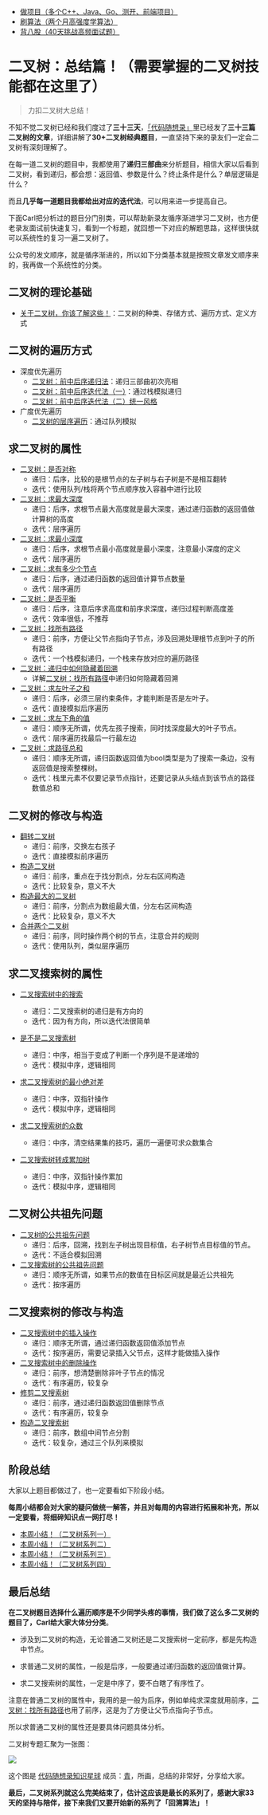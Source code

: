 * [做项目（多个C++、Java、Go、测开、前端项目）](https://www.programmercarl.com/other/kstar.html)
* [刷算法（两个月高强度学算法）](https://www.programmercarl.com/xunlian/xunlianying.html)
* [背八股（40天挑战高频面试题）](https://www.programmercarl.com/xunlian/bagu.html)

# 二叉树：总结篇！（需要掌握的二叉树技能都在这里了）

> 力扣二叉树大总结！

不知不觉二叉树已经和我们度过了**三十三天**，[「代码随想录」](https://img-blog.csdnimg.cn/20200815195519696.png)里已经发了**三十三篇二叉树的文章**，详细讲解了**30+二叉树经典题目**，一直坚持下来的录友们一定会二叉树有深刻理解了。

在每一道二叉树的题目中，我都使用了**递归三部曲**来分析题目，相信大家以后看到二叉树，看到递归，都会想：返回值、参数是什么？终止条件是什么？单层逻辑是什么？

而且**几乎每一道题目我都给出对应的迭代法**，可以用来进一步提高自己。

下面Carl把分析过的题目分门别类，可以帮助新录友循序渐进学习二叉树，也方便老录友面试前快速复习，看到一个标题，就回想一下对应的解题思路，这样很快就可以系统性的复习一遍二叉树了。

公众号的发文顺序，就是循序渐进的，所以如下分类基本就是按照文章发文顺序来的，我再做一个系统性的分类。

## 二叉树的理论基础

* [关于二叉树，你该了解这些！](https://programmercarl.com/二叉树理论基础.html)：二叉树的种类、存储方式、遍历方式、定义方式

## 二叉树的遍历方式

*  深度优先遍历
    * [二叉树：前中后序递归法](https://programmercarl.com/二叉树的递归遍历.html)：递归三部曲初次亮相
    * [二叉树：前中后序迭代法（一）](https://programmercarl.com/二叉树的迭代遍历.html)：通过栈模拟递归
    * [二叉树：前中后序迭代法（二）统一风格](https://programmercarl.com/二叉树的统一迭代法.html)
* 广度优先遍历
    * [二叉树的层序遍历](https://programmercarl.com/0102.二叉树的层序遍历.html)：通过队列模拟

## 求二叉树的属性

* [二叉树：是否对称](https://programmercarl.com/0101.对称二叉树.html)
    * 递归：后序，比较的是根节点的左子树与右子树是不是相互翻转
    * 迭代：使用队列/栈将两个节点顺序放入容器中进行比较
* [二叉树：求最大深度](https://programmercarl.com/0104.二叉树的最大深度.html)
    * 递归：后序，求根节点最大高度就是最大深度，通过递归函数的返回值做计算树的高度
    * 迭代：层序遍历
* [二叉树：求最小深度](https://programmercarl.com/0111.二叉树的最小深度.html)
    * 递归：后序，求根节点最小高度就是最小深度，注意最小深度的定义
    * 迭代：层序遍历
* [二叉树：求有多少个节点](https://programmercarl.com/0222.完全二叉树的节点个数.html)
    * 递归：后序，通过递归函数的返回值计算节点数量
    * 迭代：层序遍历
* [二叉树：是否平衡](https://programmercarl.com/0110.平衡二叉树.html)
    * 递归：后序，注意后序求高度和前序求深度，递归过程判断高度差
    * 迭代：效率很低，不推荐
* [二叉树：找所有路径](https://programmercarl.com/0257.二叉树的所有路径.html)
    * 递归：前序，方便让父节点指向子节点，涉及回溯处理根节点到叶子的所有路径
    * 迭代：一个栈模拟递归，一个栈来存放对应的遍历路径
* [二叉树：递归中如何隐藏着回溯](https://programmercarl.com/二叉树中递归带着回溯.html)
    * 详解[二叉树：找所有路径](https://programmercarl.com/0257.二叉树的所有路径.html)中递归如何隐藏着回溯
* [二叉树：求左叶子之和](https://programmercarl.com/0404.左叶子之和.html)
    * 递归：后序，必须三层约束条件，才能判断是否是左叶子。
    * 迭代：直接模拟后序遍历
* [二叉树：求左下角的值](https://programmercarl.com/0513.找树左下角的值.html)
    * 递归：顺序无所谓，优先左孩子搜索，同时找深度最大的叶子节点。
    * 迭代：层序遍历找最后一行最左边
* [二叉树：求路径总和](https://programmercarl.com/0112.路径总和.html)
    * 递归：顺序无所谓，递归函数返回值为bool类型是为了搜索一条边，没有返回值是搜索整棵树。
    * 迭代：栈里元素不仅要记录节点指针，还要记录从头结点到该节点的路径数值总和

## 二叉树的修改与构造

* [翻转二叉树](https://programmercarl.com/0226.翻转二叉树.html)
    * 递归：前序，交换左右孩子
    * 迭代：直接模拟前序遍历
* [构造二叉树](https://programmercarl.com/0106.从中序与后序遍历序列构造二叉树.html)
    * 递归：前序，重点在于找分割点，分左右区间构造
    * 迭代：比较复杂，意义不大
* [构造最大的二叉树](https://programmercarl.com/0654.最大二叉树.html)
    * 递归：前序，分割点为数组最大值，分左右区间构造
    * 迭代：比较复杂，意义不大
* [合并两个二叉树](https://programmercarl.com/0617.合并二叉树.html)
    * 递归：前序，同时操作两个树的节点，注意合并的规则
    * 迭代：使用队列，类似层序遍历

## 求二叉搜索树的属性

* [二叉搜索树中的搜索](https://programmercarl.com/0700.二叉搜索树中的搜索.html)
    * 递归：二叉搜索树的递归是有方向的
    * 迭代：因为有方向，所以迭代法很简单
* [是不是二叉搜索树](https://programmercarl.com/0098.验证二叉搜索树.html)
    * 递归：中序，相当于变成了判断一个序列是不是递增的
    * 迭代：模拟中序，逻辑相同
* [求二叉搜索树的最小绝对差](https://programmercarl.com/0530.二叉搜索树的最小绝对差.html)
    * 递归：中序，双指针操作
    * 迭代：模拟中序，逻辑相同
* [求二叉搜索树的众数](https://programmercarl.com/0501.二叉搜索树中的众数.html)

    * 递归：中序，清空结果集的技巧，遍历一遍便可求众数集合
* [二叉搜索树转成累加树](https://programmercarl.com/0538.把二叉搜索树转换为累加树.html)
    * 递归：中序，双指针操作累加
    * 迭代：模拟中序，逻辑相同

## 二叉树公共祖先问题

* [二叉树的公共祖先问题](https://programmercarl.com/0236.二叉树的最近公共祖先.html)
    * 递归：后序，回溯，找到左子树出现目标值，右子树节点目标值的节点。
    * 迭代：不适合模拟回溯
* [二叉搜索树的公共祖先问题](https://programmercarl.com/0235.二叉搜索树的最近公共祖先.html)
    * 递归：顺序无所谓，如果节点的数值在目标区间就是最近公共祖先
    * 迭代：按序遍历

## 二叉搜索树的修改与构造

* [二叉搜索树中的插入操作](https://programmercarl.com/0701.二叉搜索树中的插入操作.html)
    * 递归：顺序无所谓，通过递归函数返回值添加节点
    * 迭代：按序遍历，需要记录插入父节点，这样才能做插入操作
* [二叉搜索树中的删除操作](https://programmercarl.com/0450.删除二叉搜索树中的节点.html)
    * 递归：前序，想清楚删除非叶子节点的情况
    * 迭代：有序遍历，较复杂
* [修剪二叉搜索树](https://programmercarl.com/0669.修剪二叉搜索树.html)
    * 递归：前序，通过递归函数返回值删除节点
    * 迭代：有序遍历，较复杂
* [构造二叉搜索树](https://programmercarl.com/0108.将有序数组转换为二叉搜索树.html)
    * 递归：前序，数组中间节点分割
    * 迭代：较复杂，通过三个队列来模拟

## 阶段总结

大家以上题目都做过了，也一定要看如下阶段小结。

**每周小结都会对大家的疑问做统一解答，并且对每周的内容进行拓展和补充，所以一定要看，将细碎知识点一网打尽！**

* [本周小结！（二叉树系列一）](https://programmercarl.com/周总结/20200927二叉树周末总结.html)
* [本周小结！（二叉树系列二）](https://programmercarl.com/周总结/20201003二叉树周末总结.html)
* [本周小结！（二叉树系列三）](https://programmercarl.com/周总结/20201010二叉树周末总结.html)
* [本周小结！（二叉树系列四）](https://programmercarl.com/周总结/20201017二叉树周末总结.html)

## 最后总结

**在二叉树题目选择什么遍历顺序是不少同学头疼的事情，我们做了这么多二叉树的题目了，Carl给大家大体分分类**。

* 涉及到二叉树的构造，无论普通二叉树还是二叉搜索树一定前序，都是先构造中节点。

* 求普通二叉树的属性，一般是后序，一般要通过递归函数的返回值做计算。

* 求二叉搜索树的属性，一定是中序了，要不白瞎了有序性了。

注意在普通二叉树的属性中，我用的是一般为后序，例如单纯求深度就用前序，[二叉树：找所有路径](https://programmercarl.com/0257.二叉树的所有路径.html)也用了前序，这是为了方便让父节点指向子节点。

所以求普通二叉树的属性还是要具体问题具体分析。

二叉树专题汇聚为一张图： 

![](https://file1.kamacoder.com/i/algo/20211030125421.png)

这个图是 [代码随想录知识星球](https://programmercarl.com/other/kstar.html) 成员：[青](https://wx.zsxq.com/dweb2/index/footprint/185251215558842)，所画，总结的非常好，分享给大家。

**最后，二叉树系列就这么完美结束了，估计这应该是最长的系列了，感谢大家33天的坚持与陪伴，接下来我们又要开始新的系列了「回溯算法」！**

